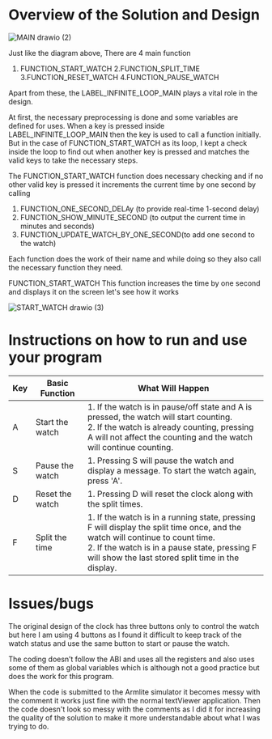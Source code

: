 
# Overview of the Solution and Design

![MAIN drawio (2)](https://github.com/piru72/COMPUTER_SYSTEMS/assets/63257806/46cfb73a-5ba9-456d-a258-1d999bee3104)

Just like the diagram above, There are 4 main function 
1. FUNCTION_START_WATCH
2.FUNCTION_SPLIT_TIME
3.FUNCTION_RESET_WATCH
4.FUNCTION_PAUSE_WATCH

Apart from these, the LABEL_INFINITE_LOOP_MAIN plays a vital role in the design. 

At first, the necessary preprocessing is done and some variables are defined for uses. When a key is pressed inside  LABEL_INFINITE_LOOP_MAIN then the key is used to call a function initially.  But in the case of FUNCTION_START_WATCH as its loop, I kept a check inside the loop to find out when another key is pressed and matches the valid keys to take the necessary steps.

The FUNCTION_START_WATCH function does necessary checking and if no other valid key is pressed it increments the current time by one second by calling 

1. FUNCTION_ONE_SECOND_DELAy (to provide real-time 1-second delay)
2. FUNCTION_SHOW_MINUTE_SECOND (to output the current time in minutes and seconds)
3. FUNCTION_UPDATE_WATCH_BY_ONE_SECOND(to add one second to the watch)

Each function does the work of their name and while doing so they also call the necessary function they need.

FUNCTION_START_WATCH This function increases the time by one second and displays it on the screen let's see how it works


![START_WATCH drawio (3)](https://github.com/piru72/COMPUTER_SYSTEMS/assets/63257806/0e922a6a-27d0-4eac-8675-923ac1f9f790)

# Instructions on how to run and use your program

| Key | Basic Function | What Will Happen |
| --- | -------------- | ---------------- |
| A   | Start the watch | 1. If the watch is in pause/off state and A is pressed, the watch will start counting.<br>2. If the watch is already counting, pressing A will not affect the counting and the watch will continue counting. |
| S   | Pause the watch | 1. Pressing S will pause the watch and display a message. To start the watch again, press 'A'. |
| D   | Reset the watch | 1. Pressing D will reset the clock along with the split times. |
| F   | Split the time | 1. If the watch is in a running state, pressing F will display the split time once, and the watch will continue to count time.<br>2. If the watch is in a pause state, pressing F will show the last stored split time in the display. |

# Issues/bugs
The original design of the clock has three buttons only to control the watch but here I am using 4 buttons as I found it difficult to keep track of the watch status and use the same button to start or pause the watch. 

The coding doesn’t follow the ABI and uses all the registers and also uses some of them as global variables which is although not a good practice but does the work for this program.

When the code is submitted to the Armlite simulator it becomes messy with the comment it works just fine with the normal textViewer application. Then the code doesn't look so messy with the comments as I did it for increasing the quality of the solution to make it more understandable about what I was trying to do.

